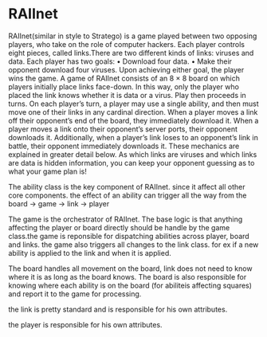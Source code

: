 # RAIInet

RAIInet(similar in style to Stratego) is a game played between two opposing players, who take on the role of computer hackers. 
Each player controls eight pieces, called links.There are two different kinds of links: viruses and data. 
Each player has two goals:
• Download four data.
• Make their opponent download four viruses.
Upon achieving either goal, the player wins the game.
A game of RAIInet consists of an 8 × 8 board on which players initially place links face-down. 
In this way, only the player who placed the link knows whether it is data or a virus.
Play then proceeds in turns. On each player’s turn, a player may use a single ability, and then must move one of their links in any cardinal direction.
When a player moves a link off their opponent’s end of the board, they immediately download it. 
When a player moves a link onto their opponent’s server ports, their opponent downloads it. 
Additionally, when a player’s link loses to an opponent’s link in battle, their opponent immediately downloads it.
These mechanics are explained in greater detail below.
As which links are viruses and which links are data is hidden information, you can keep your opponent guessing as to what your game plan is!

The ability class is the key component of RAIInet. since it affect all other core components. the effect of an ability can trigger all the way from the board -> game -> link -> player 

The game is the orchestrator of RAIInet.
The base logic is that anything affecting the player or board directly should be handle by the game class.the game is reponsible for dispatching abilities across player, board and links. the game also triggers all changes to the link class. for ex if a new ability is applied to the link and when it is applied. 

The board handles all movement on the board, link does not need to know where it is as long as the board knows. The board is also responsible for knowing where each ability is on the board (for abiliteis affecting squares) and report it to the game for processing.

the link is pretty standard and is responsible for his own attributes.

the player is responsible for his own attributes.

